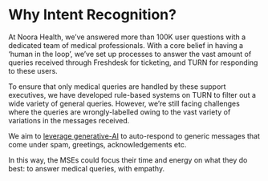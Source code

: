 # Why Intent Recognition?

At Noora Health, we’ve answered more than 100K user questions with a dedicated team of medical professionals. With a core belief in having a ‘human in the loop’, we’ve set up processes to answer the vast amount of queries received through Freshdesk for ticketing, and TURN for responding to these users.

To ensure that only medical queries are handled by these support executives, we have developed rule-based systems on TURN to filter out a wide variety of general queries. However, we’re still facing challenges where the queries are wrongly-labelled owing to the vast variety of variations in the messages received. 

We aim to [leverage generative-AI](docs/Intent%20Recognition%20System/References/Bibliography.md) to auto-respond to generic messages that come under spam, greetings, acknowledgements etc. 

In this way, the MSEs could focus their time and energy on what they do best: to answer medical queries, with empathy.



